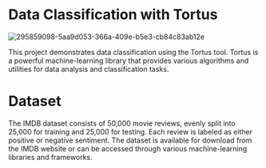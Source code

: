 # Data Classification with Tortus
![295859098-5aa9d053-366a-409e-b5e3-cb84c83ab12e](https://github.com/NjoodJ/DataAnnotations/assets/93571826/7016a18a-cc2a-4a81-a9c6-9963f1e29767)

This project demonstrates data classification using the Tortus tool. Tortus is a powerful machine-learning library that provides various algorithms and utilities for data analysis and classification tasks.
# Dataset
The IMDB dataset consists of 50,000 movie reviews, evenly split into 25,000 for training and 25,000 for testing. Each review is labeled as either positive or negative sentiment. The dataset is available for download from the IMDB website or can be accessed through various machine-learning libraries and frameworks.

